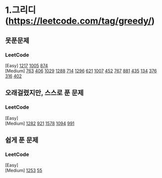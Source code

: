 # 1.그리디 (https://leetcode.com/tag/greedy/)

## 못푼문제
### LeetCode <br>
[Easy] 
[1217](https://leetcode.com/problems/minimum-cost-to-move-chips-to-the-same-position/)
[1005](https://leetcode.com/problems/maximize-sum-of-array-after-k-negations/)
[874](https://leetcode.com/problems/walking-robot-simulation/) 
<br>
[Medium] 
[763](https://leetcode.com/problems/partition-labels/)
[406](https://leetcode.com/problems/queue-reconstruction-by-height/)
[1029](https://leetcode.com/problems/two-city-scheduling/)
[1288](https://leetcode.com/problems/remove-covered-intervals/)
[714](https://leetcode.com/problems/best-time-to-buy-and-sell-stock-with-transaction-fee/)
[1296](https://leetcode.com/problems/divide-array-in-sets-of-k-consecutive-numbers/)
[621](https://leetcode.com/problems/task-scheduler/)
[1007](https://leetcode.com/problems/minimum-domino-rotations-for-equal-row/)
[452](https://leetcode.com/problems/minimum-number-of-arrows-to-burst-balloons/)
[767](https://leetcode.com/problems/reorganize-string/)
[881](https://leetcode.com/problems/boats-to-save-people/)
[435](https://leetcode.com/problems/non-overlapping-intervals/)
[134](https://leetcode.com/problems/gas-station/)
[376](https://leetcode.com/problems/wiggle-subsequence/)
[316](https://leetcode.com/problems/remove-duplicate-letters/)
[402](https://leetcode.com/problems/remove-k-digits/)

## 오래걸렸지만, 스스로 푼 문제
### LeetCode <br>
[Easy] 
<br>
[Medium] 
[1282](https://leetcode.com/problems/group-the-people-given-the-group-size-they-belong-to/)
[921](https://leetcode.com/problems/minimum-add-to-make-parentheses-valid/)
[1578](https://leetcode.com/problems/minimum-deletion-cost-to-avoid-repeating-letters/)
[1094](https://leetcode.com/problems/car-pooling/)
[991](https://leetcode.com/problems/broken-calculator/)

## 쉽게 푼 문제
### LeetCode <br>
[Easy] 
<br>
[Medium] 
[1253](https://leetcode.com/problems/reconstruct-a-2-row-binary-matrix/)
[55](https://leetcode.com/problems/jump-game/)
